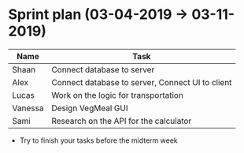 <h1>Sprint plan (03-04-2019 -> 03-11-2019)</h1>

| Name | Task |
| --- | --- |
| Shaan | Connect database to server |
| Alex | Connect database to server, Connect UI to client |
| Lucas | Work on the logic for transportation|
| Vanessa | Design VegMeal GUI |
| Sami | Research on the API for the calculator |

- Try to finish your tasks before the midterm week
